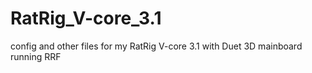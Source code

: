 # RatRig_V-core_3.1
config and other files for my RatRig V-core 3.1 with Duet 3D mainboard running RRF
